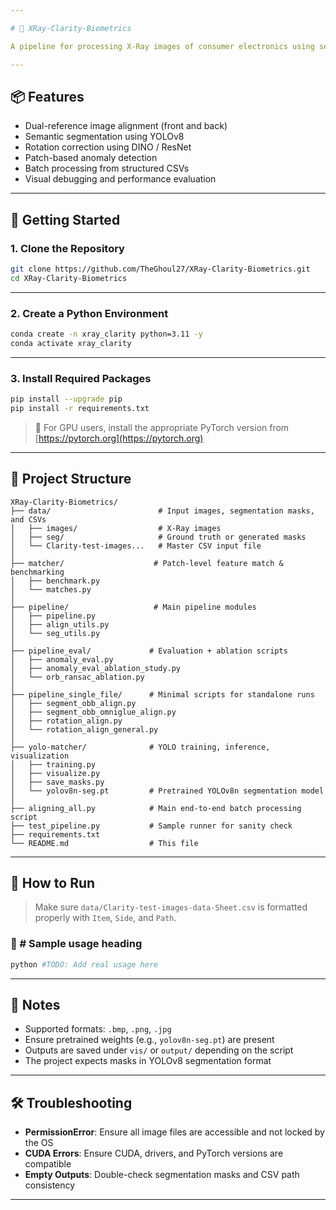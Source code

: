```yaml
---

# 🩻 XRay-Clarity-Biometrics

A pipeline for processing X-Ray images of consumer electronics using segmentation, alignment, and deep feature comparison. Designed for Clarity project use cases in biometric forensics.

---
```


## 📦 Features

* Dual-reference image alignment (front and back)
* Semantic segmentation using YOLOv8
* Rotation correction using DINO / ResNet
* Patch-based anomaly detection
* Batch processing from structured CSVs
* Visual debugging and performance evaluation

---

## 🔧 Getting Started

### 1. Clone the Repository

```bash
git clone https://github.com/TheGhoul27/XRay-Clarity-Biometrics.git
cd XRay-Clarity-Biometrics
```

---

### 2. Create a Python Environment

```bash
conda create -n xray_clarity python=3.11 -y
conda activate xray_clarity
```

---

### 3. Install Required Packages

```bash
pip install --upgrade pip
pip install -r requirements.txt
```

> 📌 For GPU users, install the appropriate PyTorch version from [https://pytorch.org](https://pytorch.org)

---

## 📁 Project Structure

```
XRay-Clarity-Biometrics/
├── data/                        # Input images, segmentation masks, and CSVs
│   ├── images/                  # X-Ray images
│   ├── seg/                     # Ground truth or generated masks
│   └── Clarity-test-images...   # Master CSV input file
│
├── matcher/                    # Patch-level feature match & benchmarking
│   ├── benchmark.py
│   └── matches.py
│
├── pipeline/                   # Main pipeline modules
│   ├── pipeline.py
│   ├── align_utils.py
│   └── seg_utils.py
│
├── pipeline_eval/             # Evaluation + ablation scripts
│   ├── anomaly_eval.py
│   ├── anomaly_eval_ablation_study.py
│   └── orb_ransac_ablation.py
│
├── pipeline_single_file/      # Minimal scripts for standalone runs
│   ├── segment_obb_align.py
│   ├── segment_obb_omniglue_align.py
│   ├── rotation_align.py
│   └── rotation_align_general.py
│
├── yolo-matcher/              # YOLO training, inference, visualization
│   ├── training.py
│   ├── visualize.py
│   ├── save_masks.py
│   └── yolov8n-seg.pt         # Pretrained YOLOv8n segmentation model
│
├── aligning_all.py            # Main end-to-end batch processing script
├── test_pipeline.py           # Sample runner for sanity check
├── requirements.txt
└── README.md                  # This file
```

---

## 🚀 How to Run

> Make sure `data/Clarity-test-images-data-Sheet.csv` is formatted properly with `Item`, `Side`, and `Path`.

### 🧪 # Sample usage heading

```bash
python #TODO: Add real usage here
```

---

## 📌 Notes

* Supported formats: `.bmp`, `.png`, `.jpg`
* Ensure pretrained weights (e.g., `yolov8n-seg.pt`) are present
* Outputs are saved under `vis/` or `output/` depending on the script
* The project expects masks in YOLOv8 segmentation format

---

## 🛠️ Troubleshooting

* **PermissionError**: Ensure all image files are accessible and not locked by the OS
* **CUDA Errors**: Ensure CUDA, drivers, and PyTorch versions are compatible
* **Empty Outputs**: Double-check segmentation masks and CSV path consistency

---